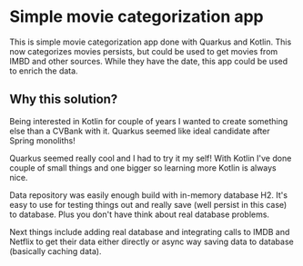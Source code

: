# Simple movie categorization app

This is simple movie categorization app done with Quarkus and Kotlin. This now categorizes movies persists, 
but could be used to get movies from IMBD and other sources. While they have the date, this
app could be used to enrich the data.

## Why this solution?

Being interested in Kotlin for couple of years I wanted to create 
something else than a CVBank with it. Quarkus seemed like ideal candidate
after Spring monoliths!

Quarkus seemed really cool and I had to try it my self! With Kotlin I've done
couple of small things and one bigger so learning more Kotlin is always nice.

Data repository was easily enough build with in-memory database H2.
It's easy to use for testing things out and really save (well persist in this case)
to database. Plus you don't have think about real database problems. 

Next things include adding real database and integrating calls to IMDB and Netflix
to get their data either directly or async way saving data to database (basically caching data).
